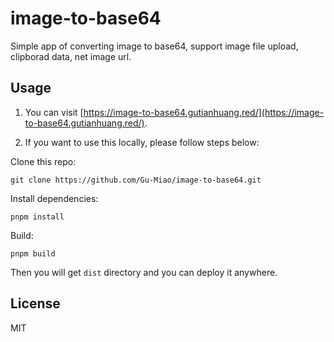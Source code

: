 # image-to-base64

Simple app of converting image to base64, support image file upload, clipborad data, net image url.

## Usage

1. You can visit [https://image-to-base64.gutianhuang.red/](https://image-to-base64.gutianhuang.red/).

2. If you want to use this locally, please follow steps below:

Clone this repo:

```
git clone https://github.com/Gu-Miao/image-to-base64.git
```

Install dependencies:

```
pnpm install
```

Build:

```
pnpm build
```

Then you will get `dist` directory and you can deploy it anywhere.

## License

MIT
